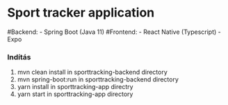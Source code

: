 # Sport tracker application

#Backend:
	- Spring Boot (Java 11)
#Frontend:
	- React Native (Typescript)
	- Expo
    
### Indítás
1. mvn clean install in sporttracking-backend directory
2. mvn spring-boot:run in sporttracking-backend directory
3. yarn install in sporttracking-app directry
4. yarn start in sporttracking-app directory
